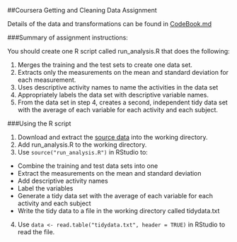##Coursera Getting and Cleaning Data Assignment

Details of the data and transformations can be found in [CodeBook.md]()

###Summary of assignment instructions:

You should create one R script called run_analysis.R that does the following:

1. Merges the training and the test sets to create one data set.
2. Extracts only the measurements on the mean and standard deviation for each measurement.
3. Uses descriptive activity names to name the activities in the data set
4. Appropriately labels the data set with descriptive variable names.
5. From the data set in step 4, creates a second, independent tidy data set with the average of each variable for each activity and each subject.

###Using the R script
1. Download and extract the [source data](https://d396qusza40orc.cloudfront.net/getdata%2Fprojectfiles%2FUCI%20HAR%20Dataset.zip) into the working directory.
2. Add run_analysis.R to the working directory.
3. Use `source("run_analysis.R")` in RStudio to:
  - Combine the training and test data sets into one
  - Extract the measurements on the mean and standard deviation
  - Add descriptive activity names
  - Label the variables
  - Generate a tidy data set with the average of each variable for each activity and each subject
  - Write the tidy data to a file in the working directory called tidydata.txt 
4. Use `data <- read.table("tidydata.txt", header = TRUE)` in RStudio to read the file.

